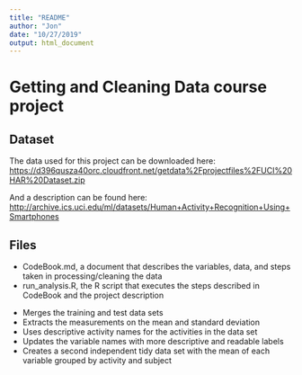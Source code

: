 ```yaml
---
title: "README"
author: "Jon"
date: "10/27/2019"
output: html_document
---
```

# Getting and Cleaning Data course project

## Dataset
The data used for this project can be downloaded here:
https://d396qusza40orc.cloudfront.net/getdata%2Fprojectfiles%2FUCI%20HAR%20Dataset.zip

And a description can be found here:
http://archive.ics.uci.edu/ml/datasets/Human+Activity+Recognition+Using+Smartphones

## Files
* CodeBook.md, a document that describes the variables, data, and steps taken in processing/cleaning the data
* run_analysis.R, the R script that executes the steps described in CodeBook and the project description
 + Merges the training and test data sets
 + Extracts the measurements on the mean and standard deviation
 + Uses descriptive activity names for the activities in the data set
 + Updates the variable names with more descriptive and readable labels
 + Creates a second independent tidy data set with the mean of each variable grouped by activity and subject
